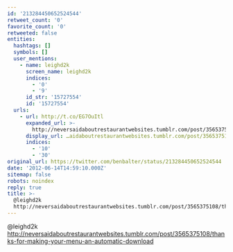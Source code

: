 ```yaml
---
id: '213284450652524544'
retweet_count: '0'
favorite_count: '0'
retweeted: false
entities:
  hashtags: []
  symbols: []
  user_mentions:
    - name: leighd2k
      screen_name: leighd2k
      indices:
        - '0'
        - '9'
      id_str: '15727554'
      id: '15727554'
  urls:
    - url: http://t.co/EG7OuItl
      expanded_url: >-
        http://neversaidaboutrestaurantwebsites.tumblr.com/post/3565375108/thanks-for-making-your-menu-an-automatic-download
      display_url: …aidaboutrestaurantwebsites.tumblr.com/post/356537510…
      indices:
        - '10'
        - '30'
original_url: https://twitter.com/benbalter/status/213284450652524544
date: '2012-06-14T14:59:10.000Z'
sitemap: false
robots: noindex
reply: true
title: >-
  @leighd2k
  http://neversaidaboutrestaurantwebsites.tumblr.com/post/3565375108/thanks-for-making-your-menu-an-automatic-download
---
```


@leighd2k http://neversaidaboutrestaurantwebsites.tumblr.com/post/3565375108/thanks-for-making-your-menu-an-automatic-download